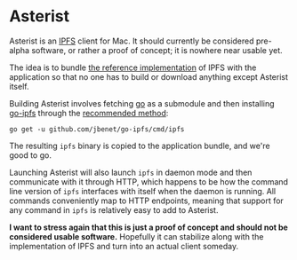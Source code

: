 # Asterist

Asterist is an [IPFS](https://github.com/jbenet/ipfs) client for Mac. It should currently be considered pre-alpha software, or rather a proof of concept; it is nowhere near usable yet.

The idea is to bundle [the reference implementation](https://github.com/jbenet/go-ipfs) of IPFS with the application so that no one has to build or download anything except Asterist itself.

Building Asterist involves fetching [go](https://github.com/golang/go) as a submodule and then installing [go-ipfs](https://github.com/jbenet/go-ipfs) through the [recommended method](https://github.com/jbenet/go-ipfs#install):

    go get -u github.com/jbenet/go-ipfs/cmd/ipfs

The resulting `ipfs` binary is copied to the application bundle, and we're good to go.

Launching Asterist will also launch `ipfs` in daemon mode and then communicate with it through HTTP, which happens to be how the command line version of `ipfs` interfaces with itself when the daemon is running. All commands conveniently map to HTTP endpoints, meaning that support for any command in `ipfs` is relatively easy to add to Asterist.

**I want to stress again that this is just a proof of concept and should not be considered usable software.** Hopefully it can stabilize along with the implementation of IPFS and turn into an actual client someday.
